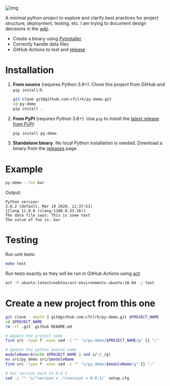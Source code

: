 ![img](https://github.com/cfclrk/py-demo/workflows/Release/badge.svg)

A minimal python project to explore and clarify best practices for project
structure, deployment, testing, etc. I am trying to document design decisions in
the [wiki](https://github.com/cfclrk/py-demo/wiki).

-   Create a binary using
    [Pyinstaller](https://pythonhosted.org/PyInstaller/index.html)
-   Correctly handle data files
-   GitHub Actions to test and
    [release](https://github.com/cfclrk/py-demo/releases)


# Installation

1.  **From source** (requires Python 3.8+). Clone this project from GitHub and
    `pip install` it.

    ```bash
    git clone git@github.com:cfclrk/py-demo.git
    cd py-demo
    pip install .
    ```

2.  **From PyPI** (requires Python 3.8+). Use `pip` to install the [latest
    release from PyPI](https://pypi.org/project/py-demo/):

    ```bash
    pip install py-demo
    ```

3.  **Standalone binary**. No local Python installation is needed. Download a
    binary from the [releases](https://github.com/cfclrk/py-demo/releases) page.


# Example

```bash
py-demo --foo bar
```

Output:

    Python version:
    3.8.2 (default, Mar 19 2020, 11:37:51)
    [Clang 11.0.0 (clang-1100.0.33.16)]
    The data file says: This is some text
    The value of foo is: bar


# Testing

Run unit tests:

```bash
make test
```

Run tests exactly as they will be run in GitHub Actions using
[act](https://github.com/nektos/act):

```bash
act -P ubuntu-latest=nektos/act-environments-ubuntu:18.04 -j test
```


# Create a new project from this one

```bash
git clone --depth 1 git@github.com:cfclrk/py-demo.git $PROJECT_NAME
cd $PROJECT_NAME
rm -rf .git .github README.md

# Update the project name
find src -type f -exec sed -i "" "s/py-demo/$PROJECT_NAME/g" {} ";"

# Update the python module name
moduleName=$(echo $PROJECT_NAME | sed s/-/_/g)
mv src/py_demo src/$moduleName
find src -type f -exec sed -i "" "s/py_demo/$moduleName/g" {} ";"

# Set version back to 0.0.1
sed -i "" 's/^version = .*/version = 0.0.1/' setup.cfg
```
